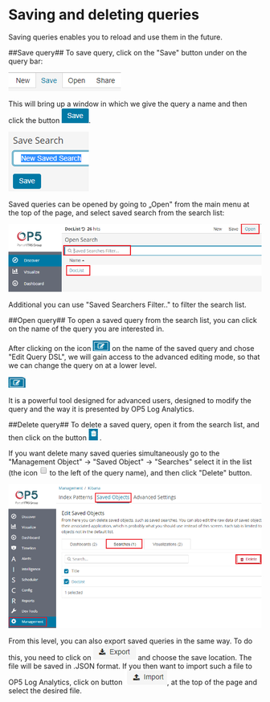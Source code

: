 # Saving and deleting queries #


Saving queries enables you to reload and use them in the future. 

##Save query##
To save query, click on the "Save" button under on the query bar:

![](/media/media/image16.png) 

This will bring up a window in which we give the query a name and then
click the button ![](/media/media/image17.png).

![](/media/media/image18_js.png)

Saved queries can be opened by going to „Open" from the main menu
at the top of the page, and select saved search from the search list:

![](/media/media/image19.png)

Additional you can use "Saved Searchers Filter.." to filter the search list.

##Open query##
To open a saved query from the search list, you can click on the name of the query 
you are interested in.

After clicking on the icon 
![](/media/media/image21.png) on the name of the saved query and chose 
"Edit Query DSL", we will gain access to the advanced editing mode, 
so that we can change the query on at a lower level. 

![](/media/media/image21.png)

It is a powerful tool designed for advanced users, designed to modify 
the query and the way it is presented by OP5 Log Analytics.

##Delete query##
To delete a saved query, open it from the search list, and
then click on the button ![](/media/media/image23.png) . 

If you want delete many saved queries simultaneously go to the "Management Object"
 -> "Saved Object" -> "Searches" select it in the list (the icon ![](/media/media/image22.png) 
to the left of the query name), and then click "Delete" button. 

![](/media/media/image24_js.png)

From this level, you can also export saved queries in the same way. To
do this, you need to click on
![](/media/media/image25.png) and choose the save location. The file
will be saved in .JSON format. If you then want to import such a file to
OP5 Log Analytics, click on button
![](/media/media/image26.png), at the top of the page and select the
desired file.
